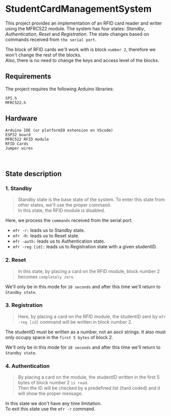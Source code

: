 # StudentCardManagementSystem
This project provides an implementation of an RFID card reader and writer using the MFRC522 module. The system has four states: *Standby*, *Authentication*, *Reset* and *Registration*. The state changes based on commands received from `the serial port`.

The block of RFID cards we'll work with is block `number 2`, therefore we won't change the rest of the blocks. <br> 
Also, there is no need to change the keys and access level of the blocks.

## Requirements

The project requires the following Arduino libraries:

    SPI.h
    MFRC522.h

## Hardware

    Arduino IDE (or platformIO extension on VScode)
    ESP32 board
    MFRC522 RFID module
    RFID Cards
    Jumper wires


<br>

## State description
###  1. **Standby** <br>
    
   > Standby state is the base state of the system. To enter this state from other states, we'll use the proper command. <br> In this state, the RFID module is disabled.

  Here, we process the `commands` received from the serial port.

 - `mfr -r:` leads us to Standby state.
 - `mfr -R:` leads us to Reset state. 
 - `mfr -auth:` leads us to Authentication state. 
 - `mfr -reg [id]:` leads us to Registration state with a given studentID. 

  ### 2. **Reset** <br>

  > In this state, by placing a card on the RFID module, block number 2 becomes `completely zero`.

  We'll only be in this mode for `10 seconds` and after this time we'll return to `Standby state`.

  ### 3. **Registration** <br>

  > Here, by placing a card on the RFID module, the studentID sent by `mfr -reg [id]` command will be written in block number 2. 

  The studentID must be written as a number, not an ascii strings. It also must only occupy space in the `first 5 bytes` of block 2.

  We'll only be in this mode for `10 seconds` and after this time we'll return to `Standby state`.

  ### 4. **Authentication** <br>

  > By placing a card on the module, the studentID written in the first 5 bytes of block number 2 `is read`. <br>
  Then the ID will be checked by a predefined list (hard coded) and it will show the proper message.

  In this state we don't have any time limitation. <br> To exit this state use the `mfr -r` command.
